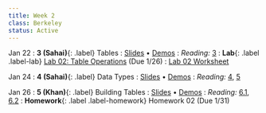 ```yaml
---
title: Week 2
class: Berkeley
status: Active
---
```


Jan 22
: **3 (Sahai)**{: .label} Tables
   : [Slides](https://docs.google.com/presentation/d/1w_NH02ruMfsMwqHIteU8qlNhdzPNszVgNE0DWJLfels/edit?usp=sharing) &#8226; [Demos](https://data8.datahub.berkeley.edu/hub/user-redirect/git-pull?repo=https%3A%2F%2Fgithub.com%2Fdata-8%2Fmaterials-sp24&urlpath=tree%2Fmaterials-sp24%2Flec%2Flec03%2Flec03.ipynb&branch=main)
: *Reading:* [3](https://inferentialthinking.com/chapters/03/programming-in-python.html)
: **Lab**{: .label .label-lab} [Lab 02: Table Operations](https://data8.datahub.berkeley.edu/hub/user-redirect/git-pull?repo=https%3A%2F%2Fgithub.com%2Fdata-8%2Fmaterials-sp24&urlpath=tree%2Fmaterials-sp24%2Flab%2Flab02%2Flab02.ipynb) (Due 1/26)
   : [Lab 02 Worksheet](https://drive.google.com/file/d/1ZqDFPA7PaJU3hEP7NLw_70wLfhNiKnB_/view?usp=sharing)

Jan 24
: **4 (Sahai)**{: .label} Data Types
   : [Slides](https://docs.google.com/presentation/d/1ERHmyiR3hvIBHFHDxlLq5UtmMXyJzLPA0ZhgvaGGc38/edit?usp=sharing) &#8226; [Demos](https://data8.datahub.berkeley.edu/hub/user-redirect/git-pull?repo=https%3A%2F%2Fgithub.com%2Fdata-8%2Fmaterials-sp24&urlpath=tree%2Fmaterials-sp24%2Flec%2Flec04%2Flec04.ipynb&branch=main)
: *Reading:* [4](https://inferentialthinking.com/chapters/04/Data_Types.html), [5](https://inferentialthinking.com/chapters/05/Sequences.html)

Jan 26
: **5 (Khan)**{: .label} Building Tables
   : [Slides](https://docs.google.com/presentation/d/1x2k7Qbo4j_csLmU5NLt9xjMZg2xDpoljUJ807jrTyfU/edit#slide=id.g6e274453c7_0_24) &#8226; [Demos](https://data8.datahub.berkeley.edu/hub/user-redirect/git-pull?repo=https%3A%2F%2Fgithub.com%2Fdata-8%2Fmaterials-sp24&urlpath=tree%2Fmaterials-sp24%2Flec%2Flec04%2Flec05.ipynb&branch=main) <!-- &#8226; [Blank Demos](#) -->
: *Reading:* [6.1](https://inferentialthinking.com/chapters/06/1/Sorting_Rows.html), [6.2](https://inferentialthinking.com/chapters/06/2/Selecting_Rows.html)
: **Homework**{: .label .label-homework} Homework 02 (Due 1/31)
